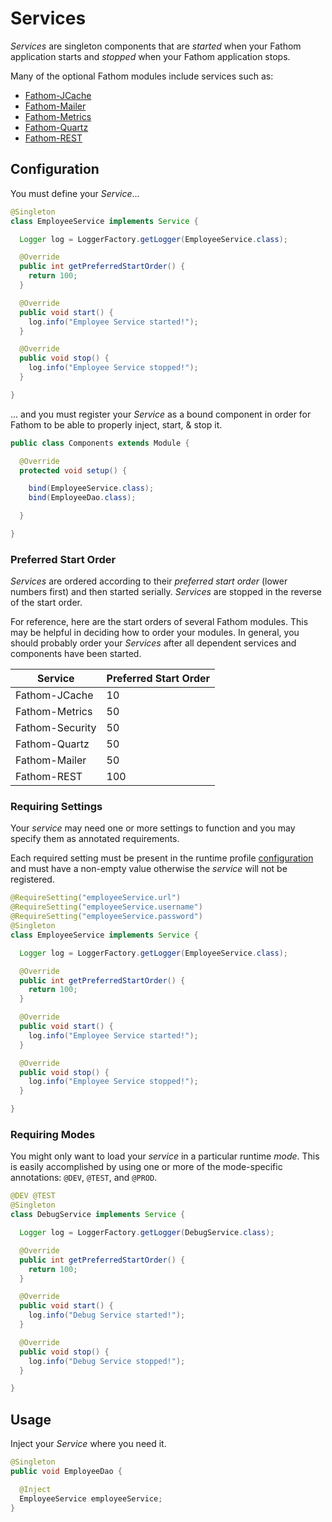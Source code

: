 # Services

*Services* are singleton components that are *started* when your Fathom application starts and *stopped* when your Fathom application stops.

Many of the optional Fathom modules include services such as:

- [Fathom-JCache](jcache.md)
- [Fathom-Mailer](mail.md)
- [Fathom-Metrics](metrics.md)
- [Fathom-Quartz](quartz.md)
- [Fathom-REST](rest.md)

## Configuration

You must define your *Service*...

```java
@Singleton
class EmployeeService implements Service {

  Logger log = LoggerFactory.getLogger(EmployeeService.class);

  @Override
  public int getPreferredStartOrder() {
    return 100;
  }

  @Override
  public void start() {
    log.info("Employee Service started!");
  }

  @Override
  public void stop() {
    log.info("Employee Service stopped!");
  }

}
```

... and you must register your *Service* as a bound component in order for Fathom to be able to properly inject, start, & stop it.

```java
public class Components extends Module {

  @Override
  protected void setup() {

    bind(EmployeeService.class);
    bind(EmployeeDao.class);

  }

}
```

### Preferred Start Order

*Services* are ordered according to their *preferred start order* (lower numbers first) and then started serially.  *Services* are stopped in the reverse of the start order.

For reference, here are the start orders of several Fathom modules. This may be helpful in deciding how to order your modules.  In general, you should probably order your *Services* after all dependent services and components have been started.

| Service         | Preferred Start Order |
|-----------------|-----------------------|
| Fathom-JCache   | 10                    |
| Fathom-Metrics  | 50                    |
| Fathom-Security | 50                    |
| Fathom-Quartz   | 50                    |
| Fathom-Mailer   | 50                    |
| Fathom-REST     | 100                   |

### Requiring Settings

Your *service* may need one or more settings to function and you may specify them as annotated requirements.

Each required setting must be present in the runtime profile [configuration](configuration.md) and must have a non-empty value otherwise the *service* will not be registered.

```java
@RequireSetting("employeeService.url")
@RequireSetting("employeeService.username")
@RequireSetting("employeeService.password")
@Singleton
class EmployeeService implements Service {

  Logger log = LoggerFactory.getLogger(EmployeeService.class);

  @Override
  public int getPreferredStartOrder() {
    return 100;
  }

  @Override
  public void start() {
    log.info("Employee Service started!");
  }

  @Override
  public void stop() {
    log.info("Employee Service stopped!");
  }

}
```

### Requiring Modes

You might only want to load your *service* in a particular runtime *mode*. This is easily accomplished by using one or more of the mode-specific annotations: `@DEV`, `@TEST`, and `@PROD`.

```java
@DEV @TEST
@Singleton
class DebugService implements Service {

  Logger log = LoggerFactory.getLogger(DebugService.class);

  @Override
  public int getPreferredStartOrder() {
    return 100;
  }

  @Override
  public void start() {
    log.info("Debug Service started!");
  }

  @Override
  public void stop() {
    log.info("Debug Service stopped!");
  }

}
```

## Usage

Inject your *Service* where you need it.

```java
@Singleton
public void EmployeeDao {

  @Inject
  EmployeeService employeeService;
}
```
